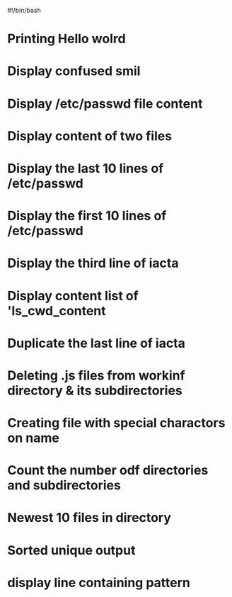 #!/bin/bash
# Printing Hello wolrd
# Display confused smil
# Display /etc/passwd file content
# Display content of two files
# Display the last 10 lines of /etc/passwd
# Display the first 10 lines of /etc/passwd
# Display the third line of iacta
# Display content list of 'ls_cwd_content
# Duplicate the last line of iacta
# Deleting .js files from workinf directory & its subdirectories
# Creating file with special charactors on name
# Count the number odf directories and subdirectories
# Newest 10 files in directory
# Sorted unique output
# display line containing pattern
